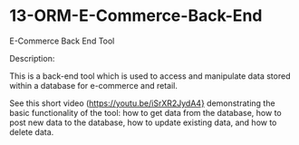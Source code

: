 # 13-ORM-E-Commerce-Back-End
E-Commerce Back End Tool

Description:

This is a back-end tool which is used to access and manipulate data stored within a database for e-commerce and retail. 

See this short video (https://youtu.be/iSrXR2JydA4} demonstrating the basic functionality of the tool: how to get data from the database, how to post new data to the database, how to update existing data, and how to delete data.
